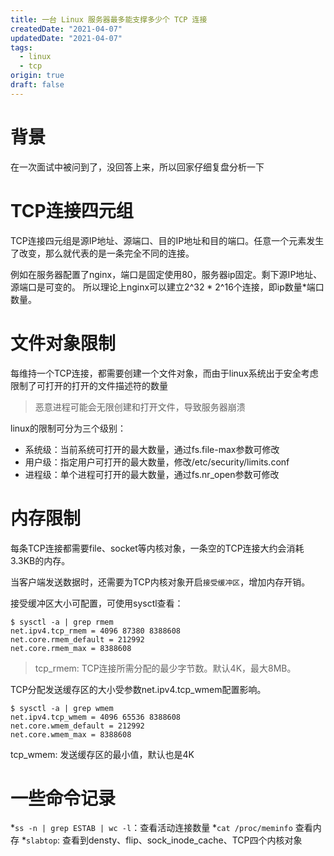 ```yaml
---
title: 一台 Linux 服务器最多能支撑多少个 TCP 连接
createdDate: "2021-04-07"
updatedDate: "2021-04-07"
tags:
  - linux
  - tcp
origin: true
draft: false
---
```


# 背景

在一次面试中被问到了，没回答上来，所以回家仔细复盘分析一下

# TCP连接四元组

TCP连接四元组是源IP地址、源端口、目的IP地址和目的端口。任意一个元素发生了改变，那么就代表的是一条完全不同的连接。

例如在服务器配置了nginx，端口是固定使用80，服务器ip固定。剩下源IP地址、源端口是可变的。 所以理论上nginx可以建立2^32 * 2^16个连接，即ip数量*端口数量。

# 文件对象限制

每维持一个TCP连接，都需要创建一个文件对象，而由于linux系统出于安全考虑限制了可打开的打开的文件描述符的数量
> 恶意进程可能会无限创建和打开文件，导致服务器崩溃

linux的限制可分为三个级别：

* 系统级：当前系统可打开的最大数量，通过fs.file-max参数可修改
* 用户级：指定用户可打开的最大数量，修改/etc/security/limits.conf
* 进程级：单个进程可打开的最大数量，通过fs.nr_open参数可修改

# 内存限制

每条TCP连接都需要file、socket等内核对象，一条空的TCP连接大约会消耗3.3KB的内存。

当客户端发送数据时，还需要为TCP内核对象开启`接受缓冲区`，增加内存开销。

接受缓冲区大小可配置，可使用sysctl查看：

```
$ sysctl -a | grep rmem
net.ipv4.tcp_rmem = 4096 87380 8388608
net.core.rmem_default = 212992
net.core.rmem_max = 8388608
```

> tcp_rmem: TCP连接所需分配的最少字节数。默认4K，最大8MB。

TCP分配发送缓存区的大小受参数net.ipv4.tcp_wmem配置影响。

```
$ sysctl -a | grep wmem
net.ipv4.tcp_wmem = 4096 65536 8388608
net.core.wmem_default = 212992
net.core.wmem_max = 8388608
```

tcp_wmem: 发送缓存区的最小值，默认也是4K

# 一些命令记录

*`ss -n | grep ESTAB | wc -l`：查看活动连接数量
*`cat /proc/meminfo` 查看内存
*`slabtop`: 查看到densty、flip、sock_inode_cache、TCP四个内核对象